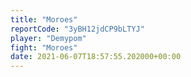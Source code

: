```yaml
---
title: "Moroes"
reportCode: "3yBH12jdCP9bLTYJ"
player: "Demypom"
fight: "Moroes"
date: 2021-06-07T18:57:55.202000+00:00
---
```

